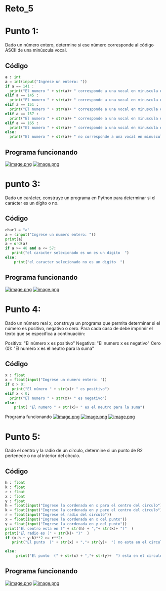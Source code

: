 # Reto_5
# Punto 1:
Dado un número entero, determine si ese número corresponde al código ASCII de una minúscula vocal.
## Código
```python
a : int
a = int(input("Ingrese un entero: ")) 
if a == 141 :
  print("El numero " + str(a)+ " corresponde a una vocal en minuscula del codigo ASCII")
elif a == 145 :
  print("El numero " + str(a)+ " corresponde a una vocal en minuscula del codigo ASCII")
elif a == 151 :
  print("El numero " + str(a)+ " corresponde a una vocal en minuscula del codigo ASCII")
elif a == 157 :
  print("El numero " + str(a)+ " corresponde a una vocal en minuscula del codigo ASCII")
elif a == 165 : 
  print("El numero " + str(a)+ " corresponde a una vocal en minuscula del codigo ASCII")   
else:
  print("El numero " + str(a)+ " no corresponde a una vocal en minuscula del codigo ASCII")

```
## Programa funcionando

[![image.png](https://i.postimg.cc/0jQtHb5w/image.png)](https://postimg.cc/47DbY49f)
[![image.png](https://i.postimg.cc/sD0FyCtz/image.png)](https://postimg.cc/3dpfCV8f)
#  punto 3:
Dado un carácter, construye un programa en Python para determinar si el carácter es un dígito o no.
## Código
```python
char1 = "a"
a = (input("Ingrese un numero entero: "))
print(a)
a = ord(a)
if a >= 48 and a <= 57:
   print("el caracter selecionado es un es un digito  ")
else:
    print("el caracter selecionado no es un digito  ")
```
## Programa funcionando
[![image.png](https://i.postimg.cc/Bv0drc7D/image.png)](https://postimg.cc/G4X7YYCh)
[![image.png](https://i.postimg.cc/GhTV9SZG/image.png)](https://postimg.cc/dLv4xnQV)
# Punto 4:
Dado un número real x, construya un programa que permita determinar si el número es positivo, negativo o cero. Para cada caso de debe imprimir el texto que se especifica a continuación:

Positivo: "El número x es positivo"
Negativo: "El numero x es negativo"
Cero (0): "El numero x es el neutro para la suma"
## Código
```python
x : float
x = float(input("Ingrese un numero entero: "))
if x > 0:
   print("El número " + str(x)+ " es positivo")
elif x < 0:
  print("El numero " + str(x)+ " es negativo")
else:
    print( "El numero " + str(x)+ " es el neutro para la suma")
```
Programa funcionando
[![image.png](https://i.postimg.cc/fTQL1C4N/image.png)](https://postimg.cc/z3p8gnXt)
[![image.png](https://i.postimg.cc/mr1WLxM6/image.png)](https://postimg.cc/NytzDzd1)
[![image.png](https://i.postimg.cc/YSYDDtQk/image.png)](https://postimg.cc/f3WvJnHg)
# Punto 5:
Dado el centro y la radio de un círculo, determine si un punto de R2 pertenece o no al interior del círculo.
## Código
```python
h : float
k : float
r : float
x : float
y : float
h = float(input("Ingrese la cordenada en x para el centro del circulo"))
k = float(input("Ingrese la cordenada en y pare el centro del circulo"))
r = float(input("Ingrese el radio del circulo"))
x = float(input("Ingrese la cordenada en x del punto"))
y = float(input("Ingrese la cordenada en y del punto"))
print("El centro esta en (" + str(h) + ","+ str(k)+ ")"  )
print("El radio es (" + str(k)+ ")"  )
if (x-h + y-k)**2 >= r**2:
   print("El punto  (" + str(x) + ","+ str(y)+  ") no esta en el circulo")

else:
     print("El punto  (" + str(x) + ","+ str(y)+  ") esta en el circulo")
```
## Programa funcionando
[![image.png](https://i.postimg.cc/9FJGV0G1/image.png)](https://postimg.cc/3d0yFKfD)
[![image.png](https://i.postimg.cc/zfW7J5DB/image.png)](https://postimg.cc/Ffr3ZML5)
